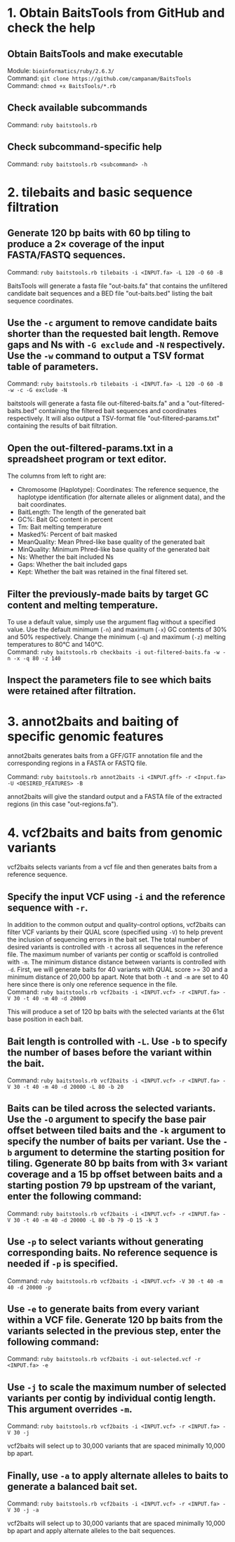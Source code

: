 # 1. Obtain BaitsTools from GitHub and check the help
## Obtain BaitsTools and make executable  
Module: `bioinformatics/ruby/2.6.3/`  
Command: `git clone https://github.com/campanam/BaitsTools`  
Command: `chmod +x BaitsTools/*.rb`  

## Check available subcommands  
Command: `ruby baitstools.rb`  

## Check subcommand-specific help  
Command: `ruby baitstools.rb <subcommand> -h`  

# 2. tilebaits and basic sequence filtration  
## Generate 120 bp baits with 60 bp tiling to produce a 2× coverage of the input FASTA/FASTQ sequences.  
Command: `ruby baitstools.rb tilebaits -i <INPUT.fa> -L 120 -O 60 -B`  

BaitsTools will generate a fasta file "out-baits.fa" that contains the unfiltered candidate bait sequences and a BED file "out-baits.bed" listing the bait sequence coordinates.  

## Use the `-c` argument to remove candidate baits shorter than the requested bait length. Remove gaps and Ns with `-G exclude` and `-N` respectively. Use the `-w` command to output a TSV format table of parameters.  
Command: `ruby baitstools.rb tilebaits -i <INPUT.fa> -L 120 -O 60 -B -w -c -G exclude -N`  

baitstools will generate a fasta file out-filtered-baits.fa" and a "out-filtered-baits.bed" containing the filtered bait sequences and coordinates respectively. It will also output a TSV-format file "out-filtered-params.txt" containing the results of bait filtration.  

## Open the out-filtered-params.txt in a spreadsheet program or text editor.  
The columns from left to right are:  
* Chromosome (Haplotype): Coordinates: The reference sequence, the haplotype identification (for alternate alleles or alignment data), and the bait coordinates.  
* BaitLength: The length of the generated bait  
* GC%: Bait GC content in percent  
* Tm: Bait melting temperature  
* Masked%: Percent of bait masked  
* MeanQuality: Mean Phred-like base quality of the generated bait  
* MinQuality: Minimum Phred-like base quality of the generated bait  
* Ns: Whether the bait included Ns  
* Gaps: Whether the bait included gaps  
* Kept: Whether the bait was retained in the final filtered set. 

## Filter the previously-made baits by target GC content and melting temperature.  
To use a default value, simply use the argument flag without a specified value. Use the default minimum (`-n`) and maximum (`-x`) GC contents of 30% and 50% respectively. Change the minimum (`-q`) and maximum (`-z`) melting temperatures to 80°C and 140°C.   
Command: `ruby baitstools.rb checkbaits -i out-filtered-baits.fa -w -n -x -q 80 -z 140`  

## Inspect the parameters file to see which baits were retained after filtration.  

# 3. annot2baits and baiting of specific genomic features  
annot2baits generates baits from a GFF/GTF annotation file and the corresponding regions in a FASTA or FASTQ file.  

Command: `ruby baitstools.rb annot2baits -i <INPUT.gff> -r <Input.fa> -U <DESIRED_FEATURES> -B`  

annot2baits will give the standard output and a FASTA file of the extracted regions (in this case "out-regions.fa").  

# 4. vcf2baits and baits from genomic variants  
vcf2baits selects variants from a vcf file and then generates baits from a reference sequence.  

## Specify the input VCF using `-i` and the reference sequence with `-r`.  
In addition to the common output and quality-control options, vcf2baits can filter VCF variants by their QUAL score (specified using `-V`) to help prevent the inclusion of sequencing errors in the bait set. The total number of desired variants is controlled with `-t` across all sequences in the reference file. The maximum number of variants per contig or scaffold is controlled with `-m`. The minimum distance distance between variants is controlled with `-d`. First, we will generate baits for 40 variants with QUAL score >= 30 and a minimum distance of 20,000 bp apart. Note that both `-t` and `-m` are set to 40 here since there is only one reference sequence in the file.   
Command: `ruby baitstools.rb vcf2baits -i <INPUT.vcf> -r <INPUT.fa> -V 30 -t 40 -m 40 -d 20000`  

This will produce a set of 120 bp baits with the selected variants at the 61st base position in each bait.  

## Bait length is controlled with `-L`. Use `-b` to specify the number of bases before the variant within the bait.    
Command: `ruby baitstools.rb vcf2baits -i <INPUT.vcf> -r <INPUT.fa> -V 30 -t 40 -m 40 -d 20000 -L 80 -b 20`  

## Baits can be tiled across the selected variants. Use the `-O` argument to specify the base pair offset between tiled baits and the `-k` argument to specify the number of baits per variant. Use the `-b` argument to determine the starting position for tiling. Ggenerate 80 bp baits from with 3× variant coverage and a 15 bp offset between baits and a starting postion 79 bp upstream of the variant, enter the following command:  
Command: `ruby baitstools.rb vcf2baits -i <INPUT.vcf> -r <INPUT.fa> -V 30 -t 40 -m 40 -d 20000 -L 80 -b 79 -O 15 -k 3`  

## Use `-p` to select variants without generating corresponding baits. No reference sequence is needed if `-p` is specified.   
Command: `ruby baitstools.rb vcf2baits -i <INPUT.vcf> -V 30 -t 40 -m 40 -d 20000 -p`

## Use `-e` to generate baits from every variant within a VCF file. Generate 120 bp baits from the variants selected in the previous step, enter the following command:  
Command: `ruby baitstools.rb vcf2baits -i out-selected.vcf -r <INPUT.fa> -e`  

## Use `-j` to scale the maximum number of selected variants per contig by individual contig length. This argument overrides `-m`.  
Command: `ruby baitstools.rb vcf2baits -i <INPUT.vcf> -r <INPUT.fa> -V 30 -j`  

vcf2baits will select up to 30,000 variants that are spaced minimally 10,000 bp apart.  

## Finally, use `-a` to apply alternate alleles to baits to generate a balanced bait set.   
Command: `ruby baitstools.rb vcf2baits -i <INPUT.vcf> -r <INPUT.fa> -V 30 -j -a`  

vcf2baits will select up to 30,000 variants that are spaced minimally 10,000 bp apart and apply alternate alleles to the bait sequences.  
